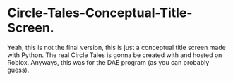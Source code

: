 # Circle-Tales-Conceptual-Title-Screen.
Yeah, this is not the final version, this is just a conceptual title screen made with Python. The real Circle Tales is gonna be created with and hosted on Roblox. Anyways, this was for the DAE program (as you can probably guess).
